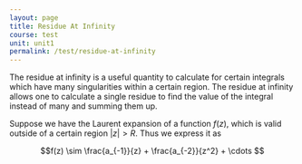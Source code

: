 ```yaml
---
layout: page
title: Residue At Infinity
course: test
unit: unit1
permalink: /test/residue-at-infinity
---
```


The residue at infinity is a useful quantity to calculate for certain integrals which have many singularities within a certain region. The residue at infinity allows one to calculate a single residue to find the value of the integral instead of many and summing them up. 

Suppose we have the Laurent expansion of a function $f(z)$, which is valid outside of a certain region $|z| > R$. Thus we express it as 

$$f(z) \sim \frac{a_{-1}}{z} + \frac{a_{-2}}{z^2} + \cdots $$
